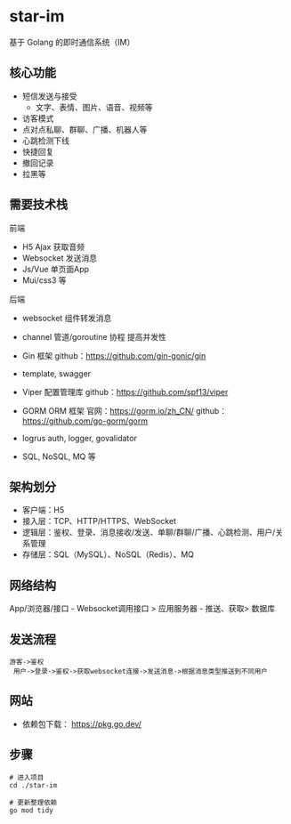 # star-im
基于 Golang 的即时通信系统（IM）

## 核心功能
- 短信发送与接受
    - 文字、表情、图片、语音、视频等
- 访客模式
- 点对点私聊、群聊、广播、机器人等
- 心跳检测下线
- 快捷回复
- 撤回记录
- 拉黑等

## 需要技术栈
前端
- H5 Ajax 获取音频
- Websocket 发送消息
- Js/Vue 单页面App
- Mui/css3 等

后端
- websocket 组件转发消息
- channel 管道/goroutine 协程 提高并发性
- Gin 框架
  github：https://github.com/gin-gonic/gin

- template, swagger
- Viper
  配置管理库
  github：https://github.com/spf13/viper

- GORM
  ORM 框架
  官网：https://gorm.io/zh_CN/
  github：https://github.com/go-gorm/gorm

- logrus auth, logger, govalidator
- SQL, NoSQL, MQ 等


## 架构划分
- 客户端：H5
- 接入层：TCP、HTTP/HTTPS、WebSocket
- 逻辑层：鉴权、登录、消息接收/发送、单聊/群聊/广播、心跳检测、用户/关系管理
- 存储层：SQL（MySQL）、NoSQL（Redis）、MQ

## 网络结构

App/浏览器/接口 - Websocket调用接口 > 应用服务器 - 推送、获取> 数据库

## 发送流程

``` mermaid
游客->鉴权
 用户->登录->鉴权->获取websocket连接->发送消息->根据消息类型推送到不同用户
 ```

## 网站

- 依赖包下载： https://pkg.go.dev/

## 步骤

```shell
# 进入项目
cd ./star-im

# 更新整理依赖
go mod tidy

```

